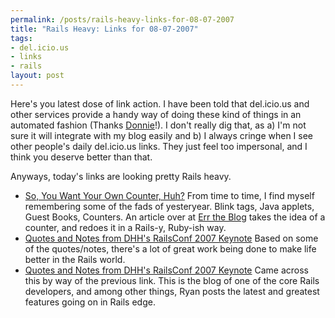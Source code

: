 ```yaml
--- 
permalink: /posts/rails-heavy-links-for-08-07-2007
title: "Rails Heavy: Links for 08-07-2007"
tags: 
- del.icio.us
- links
- rails
layout: post
---
```

Here's you latest dose of link action. I have been told that del.icio.us and other services provide a handy way of doing these kind of things in an automated fashion (Thanks [Donnie](http://spyderous.livejournal.com/tag/gentoo)!). I don't really dig that, as a) I'm not sure it will integrate with my blog easily and b) I always cringe when I see other people's daily del.icio.us links. They just feel too impersonal, and I think you deserve better than that.

Anyways, today's links are looking pretty Rails heavy.

  * [So, You Want Your Own Counter, Huh?](http://errtheblog.com/post/8444) From time to time, I find myself remembering some of the fads of yesteryear. Blink tags, Java applets, Guest Books, Counters. An article over at [Err the Blog](http://errtheblog.com) takes the idea of a counter, and redoes it in a Rails-y, Ruby-ish way.
  * [Quotes and Notes from DHH's RailsConf 2007 Keynote](http://gilesbowkett.blogspot.com/2007/05/quotes-and-notes-from-dhhs-railsconf.html) Based on some of the quotes/notes, there's a lot of great work being done to make life better in the Rails world.
  * [Quotes and Notes from DHH's RailsConf 2007 Keynote](http://ryandaigle.com/) Came across this by way of the previous link. This is the blog of one of the core Rails developers, and among other things, Ryan posts the latest and greatest features going on in Rails edge.
